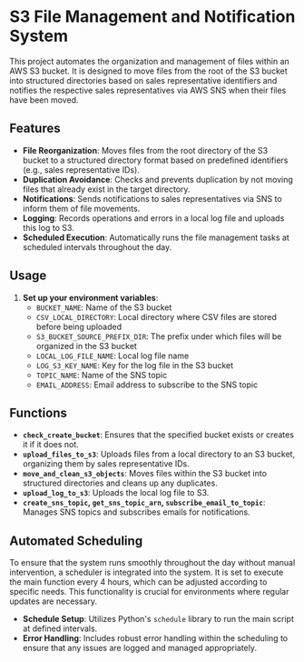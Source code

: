 # S3 File Management and Notification System

This project automates the organization and management of files within an AWS S3 bucket. It is designed to move files from the root of the S3 bucket into structured directories based on sales representative identifiers and notifies the respective sales representatives via AWS SNS when their files have been moved.

## Features

- **File Reorganization**: Moves files from the root directory of the S3 bucket to a structured directory format based on predefined identifiers (e.g., sales representative IDs).
- **Duplication Avoidance**: Checks and prevents duplication by not moving files that already exist in the target directory.
- **Notifications**: Sends notifications to sales representatives via SNS to inform them of file movements.
- **Logging**: Records operations and errors in a local log file and uploads this log to S3.
- **Scheduled Execution**: Automatically runs the file management tasks at scheduled intervals throughout the day.

## Usage

1. **Set up your environment variables**:
   - `BUCKET_NAME`: Name of the S3 bucket
   - `CSV_LOCAL_DIRECTORY`: Local directory where CSV files are stored before being uploaded
   - `S3_BUCKET_SOURCE_PREFIX_DIR`: The prefix under which files will be organized in the S3 bucket
   - `LOCAL_LOG_FILE_NAME`: Local log file name
   - `LOG_S3_KEY_NAME`: Key for the log file in the S3 bucket
   - `TOPIC_NAME`: Name of the SNS topic
   - `EMAIL_ADDRESS`: Email address to subscribe to the SNS topic

## Functions

- **`check_create_bucket`**: Ensures that the specified bucket exists or creates it if it does not.
- **`upload_files_to_s3`**: Uploads files from a local directory to an S3 bucket, organizing them by sales representative IDs.
- **`move_and_clean_s3_objects`**: Moves files within the S3 bucket into structured directories and cleans up any duplicates.
- **`upload_log_to_s3`**: Uploads the local log file to S3.
- **`create_sns_topic`, `get_sns_topic_arn`, `subscribe_email_to_topic`**: Manages SNS topics and subscribes emails for notifications.

## Automated Scheduling

To ensure that the system runs smoothly throughout the day without manual intervention, a scheduler is integrated into the system. It is set to execute the main function every 4 hours, which can be adjusted according to specific needs. This functionality is crucial for environments where regular updates are necessary.

- **Schedule Setup**: Utilizes Python's `schedule` library to run the main script at defined intervals.
- **Error Handling**: Includes robust error handling within the scheduling to ensure that any issues are logged and managed appropriately.
